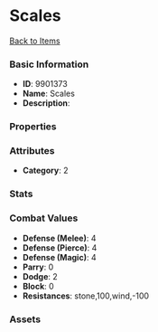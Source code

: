 # Scales



[Back to Items](../items.md)

### Basic Information

- **ID**: 9901373
- **Name**: Scales
- **Description**: 

### Properties


### Attributes

- **Category**: 2

### Stats


### Combat Values

- **Defense (Melee)**: 4
- **Defense (Pierce)**: 4
- **Defense (Magic)**: 4
- **Parry**: 0
- **Dodge**: 2
- **Block**: 0
- **Resistances**: stone,100,wind,-100

### Assets


